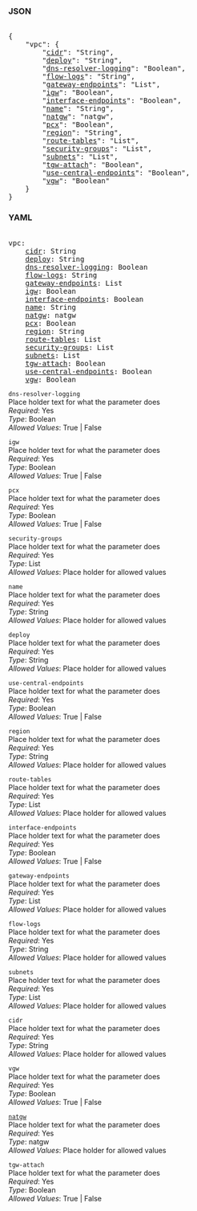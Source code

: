 ### JSON 
<pre> 
{
    "vpc": {
        "<a href=#cidr>cidr</a>": "String", 
        "<a href=#deploy>deploy</a>": "String", 
        "<a href=#dns-resolver-logging>dns-resolver-logging</a>": "Boolean", 
        "<a href=#flow-logs>flow-logs</a>": "String", 
        "<a href=#gateway-endpoints>gateway-endpoints</a>": "List", 
        "<a href=#igw>igw</a>": "Boolean", 
        "<a href=#interface-endpoints>interface-endpoints</a>": "Boolean", 
        "<a href=#name>name</a>": "String", 
        "<a href=#natgw>natgw</a>": "natgw", 
        "<a href=#pcx>pcx</a>": "Boolean", 
        "<a href=#region>region</a>": "String", 
        "<a href=#route-tables>route-tables</a>": "List", 
        "<a href=#security-groups>security-groups</a>": "List", 
        "<a href=#subnets>subnets</a>": "List", 
        "<a href=#tgw-attach>tgw-attach</a>": "Boolean", 
        "<a href=#use-central-endpoints>use-central-endpoints</a>": "Boolean", 
        "<a href=#vgw>vgw</a>": "Boolean"
    }
}</pre> 
### YAML 
<pre> 
vpc:
    <a href=#cidr>cidr</a>: String
    <a href=#deploy>deploy</a>: String
    <a href=#dns-resolver-logging>dns-resolver-logging</a>: Boolean
    <a href=#flow-logs>flow-logs</a>: String
    <a href=#gateway-endpoints>gateway-endpoints</a>: List
    <a href=#igw>igw</a>: Boolean
    <a href=#interface-endpoints>interface-endpoints</a>: Boolean
    <a href=#name>name</a>: String
    <a href=#natgw>natgw</a>: natgw
    <a href=#pcx>pcx</a>: Boolean
    <a href=#region>region</a>: String
    <a href=#route-tables>route-tables</a>: List
    <a href=#security-groups>security-groups</a>: List
    <a href=#subnets>subnets</a>: List
    <a href=#tgw-attach>tgw-attach</a>: Boolean
    <a href=#use-central-endpoints>use-central-endpoints</a>: Boolean
    <a href=#vgw>vgw</a>: Boolean
</pre> 


`dns-resolver-logging`  <a name="dns-resolver-logging"></a> \
Place holder text for what the parameter does \
*Required*: Yes \
*Type*: Boolean \
*Allowed Values*: True | False

`igw`  <a name="igw"></a> \
Place holder text for what the parameter does \
*Required*: Yes \
*Type*: Boolean \
*Allowed Values*: True | False

`pcx`  <a name="pcx"></a> \
Place holder text for what the parameter does \
*Required*: Yes \
*Type*: Boolean \
*Allowed Values*: True | False

`security-groups`  <a name="security-groups"></a> \
Place holder text for what the parameter does \
*Required*: Yes \
*Type*: List \
*Allowed Values*: Place holder for allowed values

`name`  <a name="name"></a> \
Place holder text for what the parameter does \
*Required*: Yes \
*Type*: String \
*Allowed Values*: Place holder for allowed values

`deploy`  <a name="deploy"></a> \
Place holder text for what the parameter does \
*Required*: Yes \
*Type*: String \
*Allowed Values*: Place holder for allowed values

`use-central-endpoints`  <a name="use-central-endpoints"></a> \
Place holder text for what the parameter does \
*Required*: Yes \
*Type*: Boolean \
*Allowed Values*: True | False

`region`  <a name="region"></a> \
Place holder text for what the parameter does \
*Required*: Yes \
*Type*: String \
*Allowed Values*: Place holder for allowed values

`route-tables`  <a name="route-tables"></a> \
Place holder text for what the parameter does \
*Required*: Yes \
*Type*: List \
*Allowed Values*: Place holder for allowed values

`interface-endpoints`  <a name="interface-endpoints"></a> \
Place holder text for what the parameter does \
*Required*: Yes \
*Type*: Boolean \
*Allowed Values*: True | False

`gateway-endpoints`  <a name="gateway-endpoints"></a> \
Place holder text for what the parameter does \
*Required*: Yes \
*Type*: List \
*Allowed Values*: Place holder for allowed values

`flow-logs`  <a name="flow-logs"></a> \
Place holder text for what the parameter does \
*Required*: Yes \
*Type*: String \
*Allowed Values*: Place holder for allowed values

`subnets`  <a name="subnets"></a> \
Place holder text for what the parameter does \
*Required*: Yes \
*Type*: List \
*Allowed Values*: Place holder for allowed values

`cidr`  <a name="cidr"></a> \
Place holder text for what the parameter does \
*Required*: Yes \
*Type*: String \
*Allowed Values*: Place holder for allowed values

`vgw`  <a name="vgw"></a> \
Place holder text for what the parameter does \
*Required*: Yes \
*Type*: Boolean \
*Allowed Values*: True | False

<a name= "natgw" href="organizational-units/Sandbox/vpc/natgw.md">`natgw`</a> \
Place holder text for what the parameter does \
*Required*: Yes \
*Type*: natgw \
*Allowed Values*: Place holder for allowed values

`tgw-attach`  <a name="tgw-attach"></a> \
Place holder text for what the parameter does \
*Required*: Yes \
*Type*: Boolean \
*Allowed Values*: True | False

